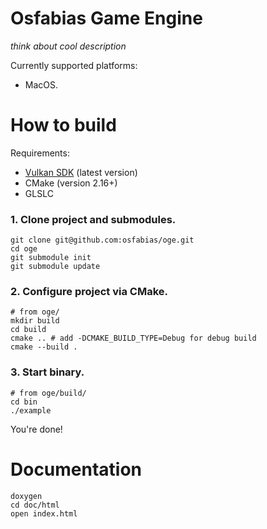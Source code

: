# Osfabias Game Engine
*think about cool description*

Currently supported platforms:
- MacOS.

# How to build
Requirements:
- [Vulkan SDK](https://vulkan.lunarg.com/sdk/home) (latest version)
- CMake (version 2.16+)
- GLSLC

### 1. Clone project and submodules.
```shell
git clone git@github.com:osfabias/oge.git
cd oge
git submodule init
git submodule update
```

### 2. Configure project via CMake.
```shell
# from oge/
mkdir build
cd build
cmake .. # add -DCMAKE_BUILD_TYPE=Debug for debug build
cmake --build .
```

### 3. Start binary.
```shell
# from oge/build/
cd bin
./example
```

You're done!

# Documentation
```shell
doxygen
cd doc/html
open index.html
```
